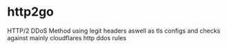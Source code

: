 # http2go
HTTP/2 DDoS Method using legit headers aswell as tls configs and checks against mainly cloudflares http ddos rules
